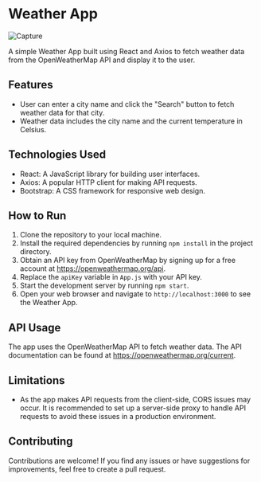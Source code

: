 # Weather App

![Capture](https://github.com/2731999/React-weather-app/assets/101728039/7e314f41-52bd-470b-a303-8cde9256f28d)

A simple Weather App built using React and Axios to fetch weather data from the OpenWeatherMap API and display it to the user.

## Features

- User can enter a city name and click the "Search" button to fetch weather data for that city.
- Weather data includes the city name and the current temperature in Celsius.

## Technologies Used

- React: A JavaScript library for building user interfaces.
- Axios: A popular HTTP client for making API requests.
- Bootstrap: A CSS framework for responsive web design.

## How to Run

1. Clone the repository to your local machine.
2. Install the required dependencies by running `npm install` in the project directory.
3. Obtain an API key from OpenWeatherMap by signing up for a free account at https://openweathermap.org/api.
4. Replace the `apiKey` variable in `App.js` with your API key.
5. Start the development server by running `npm start`.
6. Open your web browser and navigate to `http://localhost:3000` to see the Weather App.

## API Usage

The app uses the OpenWeatherMap API to fetch weather data. The API documentation can be found at https://openweathermap.org/current.

## Limitations

- As the app makes API requests from the client-side, CORS issues may occur. It is recommended to set up a server-side proxy to handle API requests to avoid these issues in a production environment.

## Contributing

Contributions are welcome! If you find any issues or have suggestions for improvements, feel free to create a pull request.

